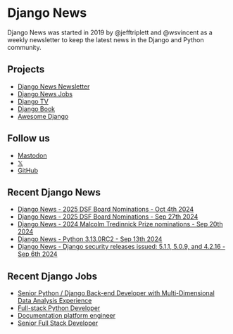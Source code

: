 # Django News

Django News was started in 2019 by @jefftriplett and @wsvincent as a weekly newsletter to keep the latest news in the Django and Python community. 

## Projects

- [Django News Newsletter](https://django-news.com)
- [Django News Jobs](https://jobs.django-news.com)
- [Django TV](https://djangotv.com)
- [Django Book](https://djangobook.com)
- [Awesome Django](https://awesomedjango.org)

## Follow us

- [Mastodon](https://mastodon.social/@djangonews)
- [𝕏](https://x.com/djangonewsbot)
- [GitHub](https://github.com/django-news)

## Recent Django News

<!--START_SECTION:news-->
- [Django News - 2025 DSF Board Nominations - Oct 4th 2024](https://django-news.com/issues/253)
- [Django News - 2025 DSF Board Nominations - Sep 27th 2024](https://django-news.com/issues/252)
- [Django News - 2024 Malcolm Tredinnick Prize nominations - Sep 20th 2024](https://django-news.com/issues/251)
- [Django News - Python 3.13.0RC2 - Sep 13th 2024](https://django-news.com/issues/250)
- [Django News - Django security releases issued: 5.1.1, 5.0.9, and 4.2.16 - Sep 6th 2024](https://django-news.com/issues/249)
<!--END_SECTION:news-->

## Recent Django Jobs

<!--START_SECTION:jobs-->
- [Senior Python / Django Back-end Developer with Multi-Dimensional Data Analysis Experience](https://jobs.django-news.com/340/senior-python-django-back-end-developer-with-multi-dimensional-data-analysis-experience-scalable-path/)
- [Full-stack Python Developer](https://jobs.django-news.com/339/full-stack-python-developer-scalable-path/)
- [Documentation platform engineer](https://jobs.django-news.com/336/documentation-platform-engineer-canonical/)
- [Senior Full Stack Developer](https://jobs.django-news.com/332/senior-full-stack-developer-baserow/)
<!--END_SECTION:jobs-->
